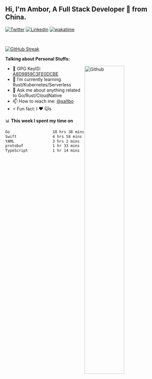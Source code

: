 ## Hi, I'm Ambor, A Full Stack Developer 🚀 from China.

[![Twitter](https://img.shields.io/badge/-saltbo-1ca0f1?style=flat&logo=twitter&logoColor=white)](https://twitter.com/rdsaltbo)
[![Linkedin](https://img.shields.io/badge/-saltbo-blue?style=flat&logo=Linkedin&logoColor=white)](https://www.linkedin.com/in/saltbo/)
[![wakatime](https://wakatime.com/badge/user/f82b1c77-faab-48cd-aef5-a12c0aff104b.svg)](https://wakatime.com/@f82b1c77-faab-48cd-aef5-a12c0aff104b)

&nbsp;  

[![GitHub Streak](http://github-readme-streak-stats.herokuapp.com?user=saltbo&hide_border=true&date_format=M%20j%5B%2C%20Y%5D)](https://git.io/streak-stats)

**Talking about Personal Stuffs:**
<!-- Any image aligned to the right. Beware the width  -->
<img width="50%" align="right" alt="Github" src="https://raw.githubusercontent.com/saltbo/saltbo/master/images/git-header.svg" />

- 🤘 GPG KeyID: [A6D9859C3FE0DCBE](https://saltbo.cn/pgp_keys.asc)
- 🌱 I’m currently learning Rust/Kubernetes/Serverless
- 💬 Ask me about anything related to Go/Rust/CloudNative
- 📫 How to reach me: [@saltbo](https://t.me/saltbo)
- ⚡ Fun fact: I :heart: :cat:s


📊 **This week I spent my time on**
<!--START_SECTION:waka-->

```txt
Go                   18 hrs 38 mins  ██████████████▒░░░░░░░░░░   57.88 %
Swift                4 hrs 58 mins   ████░░░░░░░░░░░░░░░░░░░░░   15.44 %
YAML                 3 hrs 2 mins    ██▒░░░░░░░░░░░░░░░░░░░░░░   09.44 %
protobuf             1 hr 33 mins    █▒░░░░░░░░░░░░░░░░░░░░░░░   04.85 %
TypeScript           1 hr 14 mins    █░░░░░░░░░░░░░░░░░░░░░░░░   03.83 %
```

<!--END_SECTION:waka-->
